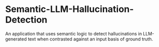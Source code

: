 # Semantic-LLM-Hallucination-Detection
An application that uses semantic logic to detect hallucinations in LLM-generated text when contrasted against an input basis of ground truth.
